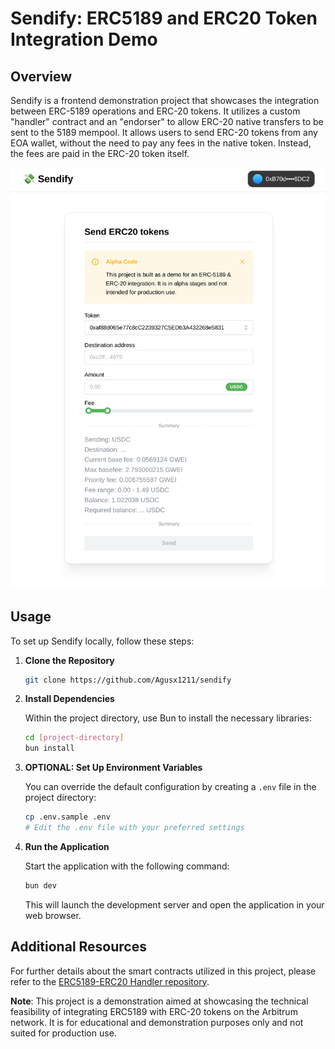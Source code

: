 # Sendify: ERC5189 and ERC20 Token Integration Demo

## Overview

Sendify is a frontend demonstration project that showcases the integration between ERC-5189 operations and ERC-20 tokens. It utilizes a custom "handler" contract and an "endorser" to allow ERC-20 native transfers to be sent to the 5189 mempool. It allows users to send ERC-20 tokens from any EOA wallet, without the need to pay any fees in the native token. Instead, the fees are paid in the ERC-20 token itself.

![Sendify UI Screenshot](docs/sendify-screenshot.png)

## Usage

To set up Sendify locally, follow these steps:

1. **Clone the Repository**

   ```bash
   git clone https://github.com/Agusx1211/sendify
   ```

2. **Install Dependencies**

   Within the project directory, use Bun to install the necessary libraries:

   ```bash
   cd [project-directory]
   bun install
   ```

3. **OPTIONAL: Set Up Environment Variables**

   You can override the default configuration by creating a `.env` file in the project directory:

   ```bash
   cp .env.sample .env
   # Edit the .env file with your preferred settings
   ```

4. **Run the Application**

   Start the application with the following command:

   ```bash
   bun dev
   ```

   This will launch the development server and open the application in your web browser.

## Additional Resources

For further details about the smart contracts utilized in this project, please refer to the [ERC5189-ERC20 Handler repository](https://github.com/Agusx1211/ERC5189-ERC20-Handler).

**Note**: This project is a demonstration aimed at showcasing the technical feasibility of integrating ERC5189 with ERC-20 tokens on the Arbitrum network. It is for educational and demonstration purposes only and not suited for production use.
